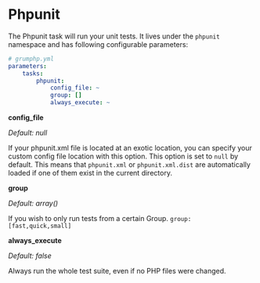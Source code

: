 # Phpunit

The Phpunit task will run your unit tests.
It lives under the `phpunit` namespace and has following configurable parameters:

```yaml
# grumphp.yml
parameters:
    tasks:
        phpunit:
            config_file: ~
            group: []
            always_execute: ~
```

**config_file**

*Default: null*

If your phpunit.xml file is located at an exotic location, you can specify your custom config file location with this option.
This option is set to `null` by default.
This means that `phpunit.xml` or `phpunit.xml.dist` are automatically loaded if one of them exist in the current directory.

**group**

*Default: array()*

If you wish to only run tests from a certain Group.
`group: [fast,quick,small]`

**always_execute**

*Default: false*

Always run the whole test suite, even if no PHP files were changed.